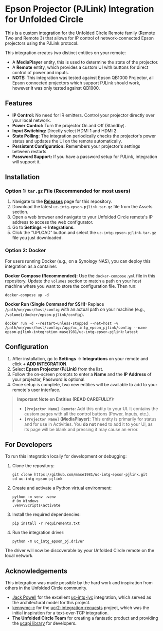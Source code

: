 # Epson Projector (PJLink) Integration for Unfolded Circle

This is a custom integration for the Unfolded Circle Remote family (Remote Two and Remote 3) that allows for IP control of network-connected Epson projectors using the PJLink protocol.

This integration creates two distinct entities on your remote:
* A **MediaPlayer** entity, this is used to determine the state of the projector.
* A **Remote** entity, which provides a custom UI with buttons for direct control of power and inputs.
* **NOTE:** This integration was tested against Epson QB1000 Projector, all Epson connected projectors which support PJLink should work, however it was only tested against QB1000. 

## Features

* **IP Control:** No need for IR emitters. Control your projector directly over your local network.
* **Power Control:** Turn the projector On and Off (Standby).
* **Input Switching:** Directly select HDMI 1 and HDMI 2.
* **State Polling:** The integration periodically checks the projector's power status and updates the UI on the remote automatically.
* **Persistent Configuration:** Remembers your projector's settings between restarts.
* **Password Support:** If you have a password setup for PJLink, integration will support it. 

## Installation

### Option 1: `tar.gz` File (Recommended for most users)
1.  Navigate to the [**Releases**](https://github.com/mase1981/uc-intg-epson-pjlink/releases) page for this repository.
2.  Download the latest `uc-intg-epson-pjlink.tar.gz` file from the Assets section.
3.  Open a web browser and navigate to your Unfolded Circle remote's IP address to access the web configurator.
4.  Go to **Settings** -> **Integrations**.
5.  Click the "UPLOAD" button and select the `uc-intg-epson-pjlink.tar.gz` file you just downloaded.

### Option 2: Docker
For users running Docker (e.g., on a Synology NAS), you can deploy this integration as a container.

**Docker Compose (Recommended):**
Use the `docker-compose.yml` file in this repository. Update the `volumes` section to match a path on your host machine where you want to store the configuration file. Then run:

    docker-compose up -d

**Docker Run (Single Command for SSH):**
Replace `/path/on/your/host/config` with an actual path on your machine (e.g., `/volume1/docker/epson-pjlink/config`).

    docker run -d --restart=unless-stopped --net=host -v /path/on/your/host/config:/app/uc_intg_epson_pjlink/config --name epson-pjlink-integration mase1981/uc-intg-epson-pjlink:latest

## Configuration

1.  After installation, go to **Settings** -> **Integrations** on your remote and click **+ ADD INTEGRATION**.
2.  Select **Epson Projector (PJLink)** from the list.
3.  Follow the on-screen prompts to enter a **Name** and the **IP Address** of your projector, Password is optional.
4.  Once setup is complete, two new entities will be available to add to your remote's user interface.

> **Important Note on Entities (READ CAREFULLY):**
> * **`[Projector Name] Remote`:** Add this entity to your UI. It contains the custom pages with all the control buttons (Power, Inputs, etc.).
> * **`[Projector Name]` (MediaPlayer):** This entity is primarily for status and for use in Activities. You **do not** need to add it to your UI, as its page will be blank and pressing it may cause an error.

## For Developers

To run this integration locally for development or debugging:

1.  Clone the repository:

        git clone https://github.com/mase1981/uc-intg-epson-pjlink.git
        cd uc-intg-epson-pjlink

2.  Create and activate a Python virtual environment:

        python -m venv .venv
        # On Windows
        .venv\Scripts\activate

3.  Install the required dependencies:

        pip install -r requirements.txt

4.  Run the integration driver:

        python -m uc_intg_epson_pj.driver

The driver will now be discoverable by your Unfolded Circle remote on the local network.

## Acknowledgements

This integration was made possible by the hard work and inspiration from others in the Unfolded Circle community.

* [Jack Powell](https://github.com/JackJPowell) for the excellent [uc-intg-jvc](https://github.com/JackJPowell/uc-intg-jvc) integration, which served as the architectural model for this project.
* [kennymc-c](https://github.com/kennymc-c) for the [ucr2-integration-requests](https://github.com/kennymc-c/ucr2-integration-requests) project, which was the initial inspiration for a text-over-TCP integration.
* **The Unfolded Circle Team** for creating a fantastic product and providing the [ucapi library](https://github.com/unfoldedcircle/integration-python-library) for developers.